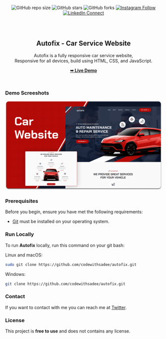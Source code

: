 <div align="center">
  
  ![GitHub repo size](https://img.shields.io/github/repo-size/fwzin/autofix-master)
  ![GitHub stars](https://img.shields.io/github/stars/fwzin/autofix-master?style=social)
  ![GitHub forks](https://img.shields.io/github/forks/fwzin/autofix-master?style=social)
  [![Instagram Follow](https://img.shields.io/badge/Instagram-Follow-blue?style=social&logo=instagram)](https://www.instagram.com/chicodesenvolvedor/?hl=en)
  [![LinkedIn Connect](https://img.shields.io/badge/LinkedIn-Connect-blue?style=social&logo=linkedin)](https://www.linkedin.com/in/francisco-costa-fw/)


  <br />
  <br />

  <h2 align="center">Autofix - Car Service Website</h2>

  Autofix is a fully responsive car service website, <br />Responsive for all devices, build using HTML, CSS, and JavaScript.

  <a href="https://fwzin.github.io/autofix-master/"><strong>➥ Live Demo</strong></a>

</div>

<br />

### Demo Screeshots

![Autofix Desktop Demo](./readme-images/desktop.png "Desktop Demo")

### Prerequisites

Before you begin, ensure you have met the following requirements:

* [Git](https://git-scm.com/downloads "Download Git") must be installed on your operating system.

### Run Locally

To run **Autofix** locally, run this command on your git bash:

Linux and macOS:

```bash
sudo git clone https://github.com/codewithsadee/autofix.git
```

Windows:

```bash
git clone https://github.com/codewithsadee/autofix.git
```

### Contact

If you want to contact with me you can reach me at [Twitter](https://www.twitter.com/codewithsadee).

### License

This project is **free to use** and does not contains any license.
